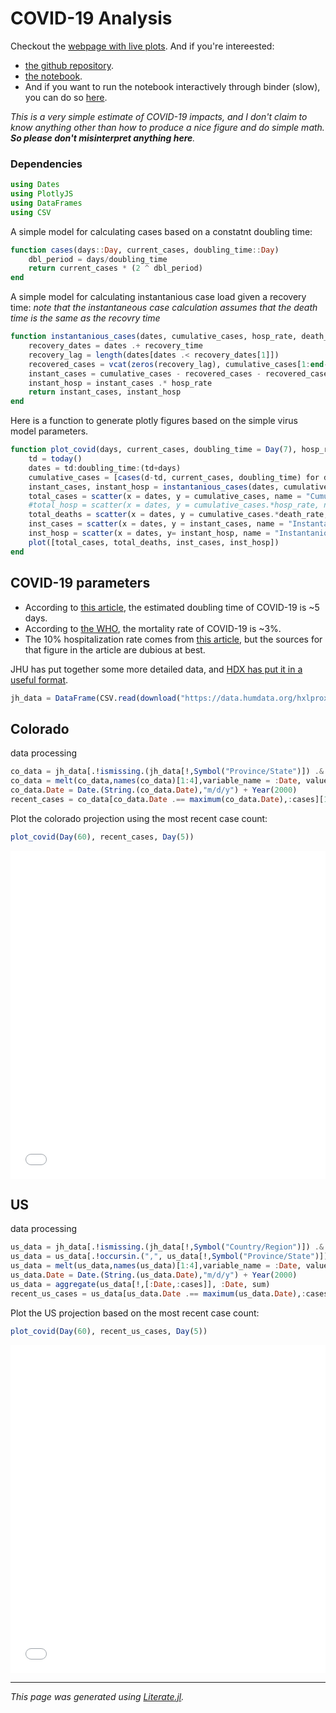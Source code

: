 # COVID-19 Analysis
Checkout the [webpage with live plots](https://claytonpbarrows.github.io/covid-19/).
And if you're intereested:
- [the github repository](https://github.com/claytonpbarrows/covid-19/).
- [the notebook](https://nbviewer.jupyter.org/github/claytonpbarrows/covid-19/blob/master/covid-19.ipynb).
- And if you want to run the notebook interactively through binder (slow), you can do so [here](https://mybinder.org/v2/gh/claytonpbarrows/covid-19/master/).

*This is a very simple estimate of COVID-19 impacts, and I don't claim to know anything other than how to produce a nice figure and do simple math. __So please don't misinterpret anything here__.*

### Dependencies

```julia
using Dates
using PlotlyJS
using DataFrames
using CSV
```

A simple model for calculating cases based on a constatnt doubling time:

```julia
function cases(days::Day, current_cases, doubling_time::Day)
    dbl_period = days/doubling_time
    return current_cases * (2 ^ dbl_period)
end
```

A simple model for calculating instantanious case load given a recovery time:
*note that the instantaneous case calculation assumes that the death time is the same as the recovry time*

```julia
function instantanious_cases(dates, cumulative_cases, hosp_rate, death_rate, recovery_time)
    recovery_dates = dates .+ recovery_time
    recovery_lag = length(dates[dates .< recovery_dates[1]])
    recovered_cases = vcat(zeros(recovery_lag), cumulative_cases[1:end-recovery_lag])
    instant_cases = cumulative_cases - recovered_cases - recovered_cases .* death_rate
    instant_hosp = instant_cases .* hosp_rate
    return instant_cases, instant_hosp
end
```

Here is a function to generate plotly figures based on the simple virus model parameters.

```julia
function plot_covid(days, current_cases, doubling_time = Day(7), hosp_rate = 0.1, death_rate = 0.03, recovery_time = Day(10))
    td = today()
    dates = td:doubling_time:(td+days)
    cumulative_cases = [cases(d-td, current_cases, doubling_time) for d in dates]
    instant_cases, instant_hosp = instantanious_cases(dates, cumulative_cases, hosp_rate, death_rate, recovery_time)
    total_cases = scatter(x = dates, y = cumulative_cases, name = "Cumulative Infections")
    #total_hosp = scatter(x = dates, y = cumulative_cases.*hosp_rate, name = "Cumulative Hospitalizations")
    total_deaths = scatter(x = dates, y = cumulative_cases.*death_rate, name = "Cumulative Deaths")
    inst_cases = scatter(x = dates, y = instant_cases, name = "Instantanious Infections")
    inst_hosp = scatter(x = dates, y= instant_hosp, name = "Instantanious Hospitalizations")
    plot([total_cases, total_deaths, inst_cases, inst_hosp])
end
```

## COVID-19 parameters
- According to [this article](https://www.jhsph.edu/news/news-releases/2020/new-study-on-COVID-19-estimates-5-days-for-incubation-period.html), the estimated doubling time of COVID-19 is ~5 days.
- According to [the WHO](https://www.who.int/docs/default-source/coronaviruse/situation-reports/20200306-sitrep-46-covid-19.pdf?sfvrsn=96b04adf_2), the mortality rate of COVID-19 is ~3%.
- The 10% hospitalization rate comes from [this article](https://www.statnews.com/2020/03/10/simple-math-alarming-answers-covid-19/), but the sources for that figure in the article are dubious at best.

JHU has put together some more detailed data, and [HDX has put it in a useful format](https://data.humdata.org/dataset/novel-coronavirus-2019-ncov-cases).

```julia
jh_data = DataFrame(CSV.read(download("https://data.humdata.org/hxlproxy/api/data-preview.csv?url=https%3A%2F%2Fraw.githubusercontent.com%2FCSSEGISandData%2FCOVID-19%2Fmaster%2Fcsse_covid_19_data%2Fcsse_covid_19_time_series%2Ftime_series_19-covid-Confirmed.csv")))
```

## Colorado
data processing

```julia
co_data = jh_data[.!ismissing.(jh_data[!,Symbol("Province/State")]) .& (jh_data[!,Symbol("Province/State")].=="Colorado"),:]
co_data = melt(co_data,names(co_data)[1:4],variable_name = :Date, value_name =:cases)
co_data.Date = Date.(String.(co_data.Date),"m/d/y") + Year(2000)
recent_cases = co_data[co_data.Date .== maximum(co_data.Date),:cases][1]
```

Plot the colorado projection using the most recent case count:

```julia
plot_covid(Day(60), recent_cases, Day(5))
```

<iframe id="igraph" scrolling="no" style="border:none;" seamless="seamless" src="./CO.html" height="525" width="100%"></iframe>

## US
data processing

```julia
us_data = jh_data[.!ismissing.(jh_data[!,Symbol("Country/Region")]) .& (jh_data[!,Symbol("Country/Region")].=="US"),:]
us_data = us_data[.!occursin.(",", us_data[!,Symbol("Province/State")]), :]
us_data = melt(us_data,names(us_data)[1:4],variable_name = :Date, value_name =:cases)
us_data.Date = Date.(String.(us_data.Date),"m/d/y") + Year(2000)
us_data = aggregate(us_data[!,[:Date,:cases]], :Date, sum)
recent_us_cases = us_data[us_data.Date .== maximum(us_data.Date),:cases_sum][1]
```

Plot the US projection based on the most recent case  count:

```julia
plot_covid(Day(60), recent_us_cases, Day(5))
```

<iframe id="igraph" scrolling="no" style="border:none;" seamless="seamless" src="./US.html" height="525" width="100%"></iframe>

---

*This page was generated using [Literate.jl](https://github.com/fredrikekre/Literate.jl).*


